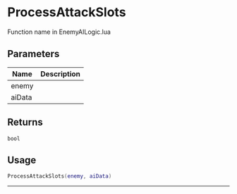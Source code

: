 # ProcessAttackSlots

Function name in EnemyAILogic.lua

## Parameters

| Name   | Description |
| ------ | ----------- |
| enemy  |             |
| aiData |             |

## Returns

`bool`

## Usage

```lua
ProcessAttackSlots(enemy, aiData)
```

---
